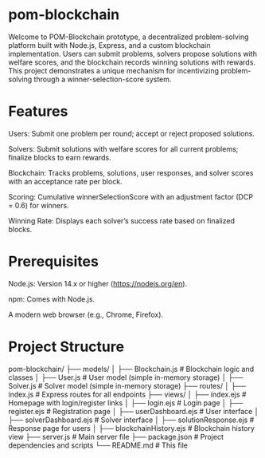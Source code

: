 # pom-blockchain

Welcome to POM-Blockchain prototype, a decentralized problem-solving platform built with Node.js, Express, and a custom blockchain implementation. Users can submit problems, solvers propose solutions with welfare scores, and the blockchain records winning solutions with rewards. This project demonstrates a unique mechanism for incentivizing problem-solving through a winner-selection-score system.

# Features
Users: Submit one problem per round; accept or reject proposed solutions.

Solvers: Submit solutions with welfare scores for all current problems; finalize blocks to earn rewards.

Blockchain: Tracks problems, solutions, user responses, and solver scores with an acceptance rate per block.

Scoring: Cumulative winnerSelectionScore with an adjustment factor (DCP = 0.6) for winners.

Winning Rate: Displays each solver’s success rate based on finalized blocks.

# Prerequisites
Node.js: Version 14.x or higher (https://nodejs.org/en).

npm: Comes with Node.js.

A modern web browser (e.g., Chrome, Firefox).

# Project Structure
pom-blockchain/
├── models/
│   ├── Blockchain.js  # Blockchain logic and classes
│   ├── User.js       # User model (simple in-memory storage)
│   ├── Solver.js     # Solver model (simple in-memory storage)
├── routes/
│   ├── index.js      # Express routes for all endpoints
├── views/
│   ├── index.ejs     # Homepage with login/register links
│   ├── login.ejs     # Login page
│   ├── register.ejs  # Registration page
│   ├── userDashboard.ejs  # User interface
│   ├── solverDashboard.ejs  # Solver interface
│   ├── solutionResponse.ejs  # Response page for users
│   ├── blockchainHistory.ejs  # Blockchain history view
├── server.js         # Main server file
├── package.json      # Project dependencies and scripts
└── README.md         # This file
